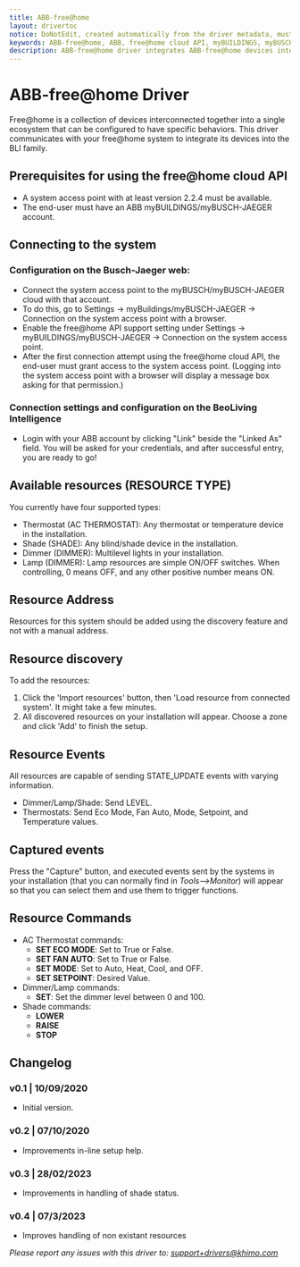 ```yaml
---
title: ABB-free@home
layout: drivertoc
notice: DoNotEdit, created automatically from the driver metadata, must be updated on the driver itself
keywords: ABB-free@home, ABB, free@home cloud API, myBUILDINGS, myBUSCH-JAEGER, AC THERMOSTAT, SHADE, DIMMER, SET ECO MODE, SET FAN AUTO, SET MODE, SET SETPOINT, LOWER, RAISE, STOP
description: ABB-free@home driver integrates ABB-free@home devices into the BLI family managing Thermostat, Shade, Dimmer and Lamp resource types.
---
```

# ABB-free@home Driver

Free@home is a collection of devices interconnected together into a single ecosystem that can be configured to have specific behaviors. This driver communicates with your free@home system to integrate its devices into the BLI family.

## Prerequisites for using the free@home cloud API
- A system access point with at least version 2.2.4 must be available.
- The end-user must have an ABB myBUILDINGS/myBUSCH-JAEGER account.

## Connecting to the system
### Configuration on the Busch-Jaeger web:
- Connect the system access point to the myBUSCH/myBUSCH-JAEGER cloud with that account.
- To do this, go to Settings -> myBuildings/myBUSCH-JAEGER -> Connection on the system access point with a browser.
- Enable the free@home API support setting under Settings -> myBUILDINGS/myBUSCH-JAEGER -> Connection on the system access point.
- After the first connection attempt using the free@home cloud API, the end-user must grant access to the system access point. (Logging into the system access point with a browser will display a message box asking for that permission.)

### Connection settings and configuration on the BeoLiving Intelligence
- Login with your ABB account by clicking "Link" beside the "Linked As" field. You will be asked for your credentials, and after successful entry, you are ready to go!

## Available resources (RESOURCE TYPE)
You currently have four supported types:
- Thermostat (AC THERMOSTAT): Any thermostat or temperature device in the installation.
- Shade (SHADE): Any blind/shade device in the installation.
- Dimmer (DIMMER): Multilevel lights in your installation.
- Lamp (DIMMER): Lamp resources are simple ON/OFF switches. When controlling, 0 means OFF, and any other positive number means ON.

## Resource Address
Resources for this system should be added using the discovery feature and not with a manual address.

## Resource discovery
To add the resources:
1. Click the 'Import resources' button, then 'Load resource from connected system'. It might take a few minutes.
2. All discovered resources on your installation will appear. Choose a zone and click 'Add' to finish the setup.

## Resource Events
All resources are capable of sending STATE_UPDATE events with varying information.
- Dimmer/Lamp/Shade: Send LEVEL.
- Thermostats: Send Eco Mode, Fan Auto, Mode, Setpoint, and Temperature values.

## Captured events
Press the "Capture" button, and executed events sent by the systems in your installation (that you can normally find in _Tools-->Monitor_) will appear so that you can select them and use them to trigger functions.

## Resource Commands
- AC Thermostat commands:
  - **SET ECO MODE**: Set to True or False.
  - **SET FAN AUTO**: Set to True or False.
  - **SET MODE**: Set to Auto, Heat, Cool, and OFF.
  - **SET SETPOINT**: Desired Value.
- Dimmer/Lamp commands:
  - **SET**: Set the dimmer level between 0 and 100.
- Shade commands:
  - **LOWER**
  - **RAISE**
  - **STOP**

## Changelog
### v0.1 | 10/09/2020
- Initial version.
### v0.2 | 07/10/2020
- Improvements in-line setup help.
### v0.3 | 28/02/2023
- Improvements in handling of shade status.
### v0.4 | 07/3/2023
- Improves handling of non existant resources

*Please report any issues with this driver to: support+drivers@khimo.com*

